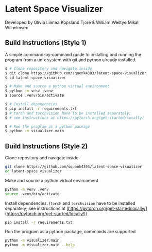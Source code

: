 # Latent Space Visualizer

Developed by Olivia Linnea Kopsland Tjore & William Westye Mikal Wilhelmsen


## Build Instructions (Style 1)

A simple command-by-command guide to installing and running the program from a unix system with git and python already installed.

```sh
$ # Clone repository and navigate inside
$ git clone https://github.com/squonk4303/latent-space-visualizer
$ cd latent-space visualizer

$ # Make and source a python virtual environment
$ python -m venv .venv
$ source .venv/bin/activate

$ # Install dependencies
$ pip install -r requirements.txt
$ # torch and torchvision have to be installed separately;
$ # see instructions at https://pytorch.org/get-started/locally/

$ # Run the program as a python package
$ python -m visualizer.main
```

## Build Instructions (Style 2)

Clone repository and navigate inside
```sh
git clone https://github.com/squonk4303/latent-space-visualizer
cd latent-space visualizer
```

Make and source a python virtual environment
```sh
python -m venv .venv
source .venv/bin/activate
```

Install dependencies. (`torch` and `torchvision` have to be installed separately; see instructions at [https://pytorch.org/get-started/locally/](https://pytorch.org/get-started/locally/))
```sh
pip install -r requirements.txt
```

Run the program as a python package, commands are supported
```sh
python -m visualizer.main
python -m visualizer.main --help
```
